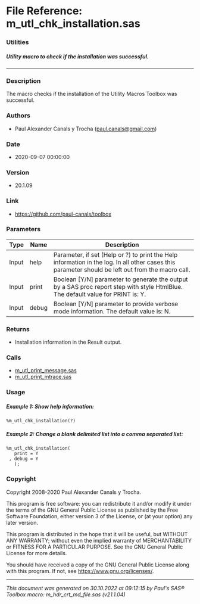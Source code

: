 # File Reference: m_utl_chk_installation.sas

### Utilities

##### Utility macro to check if the installation was successful.

***

### Description
The macro checks if the installation of the Utility Macros Toolbox was successful.

### Authors
* Paul Alexander Canals y Trocha (paul.canals@gmail.com)

### Date
* 2020-09-07 00:00:00

### Version
* 20.1.09

### Link
* https://github.com/paul-canals/toolbox

### Parameters
| Type | Name | Description |
| ---- | ---- | ----------- |
| Input | help | Parameter, if set (Help or ?) to print the Help information in the log. In all other cases this parameter should be left out from the macro call. |
| Input | print | Boolean [Y/N] parameter to generate the output by a SAS proc report step with style HtmlBlue. The default value for PRINT is: Y. |
| Input | debug | Boolean [Y/N] parameter to provide verbose mode information. The default value is: N. |

### Returns
* Installation information in the Result output.

### Calls
* [m_utl_print_message.sas](m_utl_print_message.md)
* [m_utl_print_mtrace.sas](m_utl_print_mtrace.md)

### Usage

##### Example 1: Show help information:
```sas
%m_utl_chk_installation(?)
```

##### Example 2: Change a blank delimited list into a comma separated list:
```sas
%m_utl_chk_installation(
   print = Y
 , debug = Y
   );

```

### Copyright
Copyright 2008-2020 Paul Alexander Canals y Trocha. 
 
This program is free software: you can redistribute it and/or modify 
it under the terms of the GNU General Public License as published by 
the Free Software Foundation, either version 3 of the License, or 
(at your option) any later version. 
 
This program is distributed in the hope that it will be useful, 
but WITHOUT ANY WARRANTY; without even the implied warranty of 
MERCHANTABILITY or FITNESS FOR A PARTICULAR PURPOSE. See the 
GNU General Public License for more details. 
 
You should have received a copy of the GNU General Public License 
along with this program. If not, see <https://www.gnu.org/licenses/>. 


***
*This document was generated on 30.10.2022 at 09:12:15  by Paul's SAS&reg; Toolbox macro: m_hdr_crt_md_file.sas (v21.1.04)*
